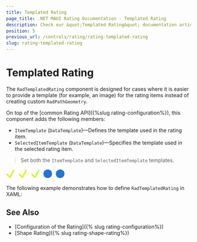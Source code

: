 ```yaml
---
title: Templated Rating
page_title: .NET MAUI Rating Documentation - Templated Rating
description: Check our &quot;Templated Rating&quot; documentation article for Telerik Rating for .NET MAUI.
position: 5
previous_url: /controls/rating/rating-templated-rating
slug: rating-templated-rating
---
```


# Templated Rating

The `RadTemplatedRating` component is designed for cases where it is easier to provide a template (for example, an image) for the rating items instead of creating custom `RadPathGeometry`.

On top of the [common Rating API]({%slug rating-configuration%}), this component adds the following members:

* `ItemTemplate` (`DataTemplate`)&mdash;Defines the template used in the rating item.
* `SelectedItemTemplate` (`DataTemplate`)&mdash;Specifies the template used in the selected rating item.

> Set both the `ItemTemplate` and `SelectedItemTemplate` templates.

![Rating Template](images/rating-templates.png)

The following example demonstrates how to define `RadTemplatedRating` in XAML:

<snippet id='rating-templates' />

## See Also

- [Configuration of the Rating]({% slug rating-configuration%})
- [Shape Rating]({% slug rating-shape-rating%})
